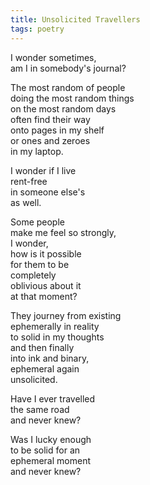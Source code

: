 ```yaml
---
title: Unsolicited Travellers
tags: poetry
---
```

I wonder sometimes,  
am I in somebody's journal?

The most random of people  
doing the most random things  
on the most random days  
often find their way  
onto pages in my shelf  
or ones and zeroes   
in my laptop.

I wonder if I live  
rent-free  
in someone else's   
as well.

Some people  
make me feel so strongly,  
I wonder,  
how is it possible  
for them to be  
completely   
oblivious about it  
at that moment?

They journey from existing  
ephemerally in reality  
to solid in my thoughts  
and then finally   
into ink and binary,  
ephemeral again  
unsolicited. 

Have I ever travelled   
the same road  
and never knew?

Was I lucky enough  
to be solid for an   
ephemeral moment  
and never knew?